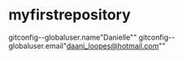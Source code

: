 myfirstrepository
=================
gitconfig--globaluser.name"Danielle""
gitconfig--globaluser.email"daani_loopes@hotmail.com""
